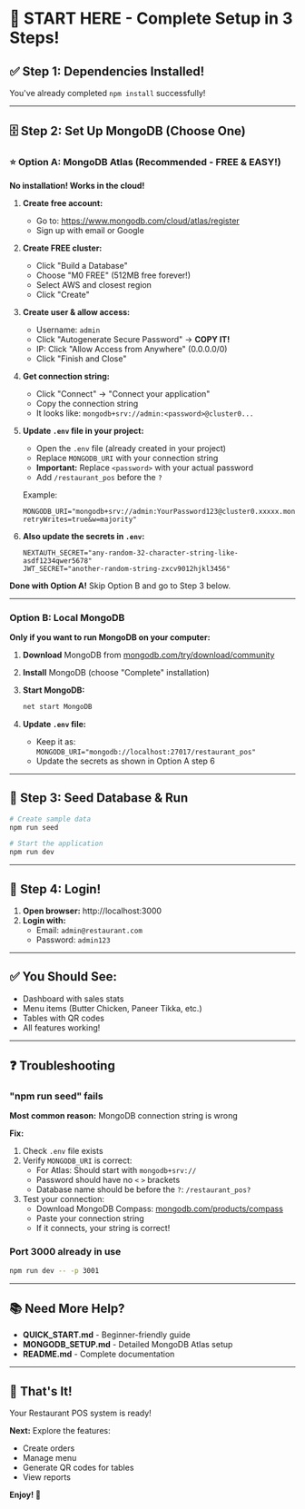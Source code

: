 # 🎯 START HERE - Complete Setup in 3 Steps!

## ✅ Step 1: Dependencies Installed!

You've already completed `npm install` successfully!

---

## 🗄️ Step 2: Set Up MongoDB (Choose One)

### ⭐ Option A: MongoDB Atlas (Recommended - FREE & EASY!)

**No installation! Works in the cloud!**

1. **Create free account:**

   - Go to: https://www.mongodb.com/cloud/atlas/register
   - Sign up with email or Google

2. **Create FREE cluster:**

   - Click "Build a Database"
   - Choose "M0 FREE" (512MB free forever!)
   - Select AWS and closest region
   - Click "Create"

3. **Create user & allow access:**

   - Username: `admin`
   - Click "Autogenerate Secure Password" → **COPY IT!**
   - IP: Click "Allow Access from Anywhere" (0.0.0.0/0)
   - Click "Finish and Close"

4. **Get connection string:**

   - Click "Connect" → "Connect your application"
   - Copy the connection string
   - It looks like: `mongodb+srv://admin:<password>@cluster0...`

5. **Update `.env` file in your project:**

   - Open the `.env` file (already created in your project)
   - Replace `MONGODB_URI` with your connection string
   - **Important:** Replace `<password>` with your actual password
   - Add `/restaurant_pos` before the `?`

   Example:

   ```env
   MONGODB_URI="mongodb+srv://admin:YourPassword123@cluster0.xxxxx.mongodb.net/restaurant_pos?retryWrites=true&w=majority"
   ```

6. **Also update the secrets in `.env`:**
   ```env
   NEXTAUTH_SECRET="any-random-32-character-string-like-asdf1234qwer5678"
   JWT_SECRET="another-random-string-zxcv9012hjkl3456"
   ```

**Done with Option A!** Skip Option B and go to Step 3 below.

---

### Option B: Local MongoDB

**Only if you want to run MongoDB on your computer:**

1. **Download** MongoDB from [mongodb.com/try/download/community](https://www.mongodb.com/try/download/community)
2. **Install** MongoDB (choose "Complete" installation)
3. **Start MongoDB:**

   ```bash
   net start MongoDB
   ```

4. **Update `.env` file:**
   - Keep it as: `MONGODB_URI="mongodb://localhost:27017/restaurant_pos"`
   - Update the secrets as shown in Option A step 6

---

## 🌱 Step 3: Seed Database & Run

```bash
# Create sample data
npm run seed

# Start the application
npm run dev
```

---

## 🎉 Step 4: Login!

1. **Open browser:** http://localhost:3000
2. **Login with:**
   - Email: `admin@restaurant.com`
   - Password: `admin123`

---

## ✅ You Should See:

- Dashboard with sales stats
- Menu items (Butter Chicken, Paneer Tikka, etc.)
- Tables with QR codes
- All features working!

---

## ❓ Troubleshooting

### "npm run seed" fails

**Most common reason:** MongoDB connection string is wrong

**Fix:**

1. Check `.env` file exists
2. Verify `MONGODB_URI` is correct:
   - For Atlas: Should start with `mongodb+srv://`
   - Password should have no `<` `>` brackets
   - Database name should be before the `?`: `/restaurant_pos?`
3. Test your connection:
   - Download MongoDB Compass: [mongodb.com/products/compass](https://www.mongodb.com/products/compass)
   - Paste your connection string
   - If it connects, your string is correct!

### Port 3000 already in use

```bash
npm run dev -- -p 3001
```

---

## 📚 Need More Help?

- **QUICK_START.md** - Beginner-friendly guide
- **MONGODB_SETUP.md** - Detailed MongoDB Atlas setup
- **README.md** - Complete documentation

---

## 🎊 That's It!

Your Restaurant POS system is ready!

**Next:** Explore the features:

- Create orders
- Manage menu
- Generate QR codes for tables
- View reports

**Enjoy! 🚀**
